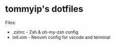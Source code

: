 # tommyip's dotfiles

Files:
* .zshrc - Zsh & oh-my-zsh config
* init.vim - Neovim config for vscode and terminal
